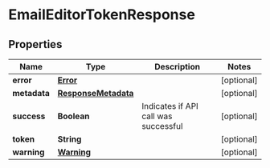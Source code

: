 
# EmailEditorTokenResponse

## Properties
Name | Type | Description | Notes
------------ | ------------- | ------------- | -------------
**error** | [**Error**](Error.md) |  |  [optional]
**metadata** | [**ResponseMetadata**](ResponseMetadata.md) |  |  [optional]
**success** | **Boolean** | Indicates if API call was successful |  [optional]
**token** | **String** |  |  [optional]
**warning** | [**Warning**](Warning.md) |  |  [optional]



